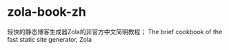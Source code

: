 # zola-book-zh
轻快的静态博客生成器Zola的非官方中文简明教程； The brief cookbook of the fast static site generator, Zola
